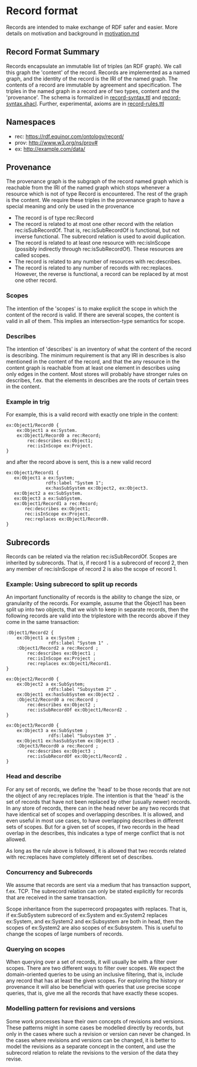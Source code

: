 # Record format
Records are intended to make exchange of RDF safer and easier. More details on motivation and background in [motivation.md](motivation.md)

## Record Format Summary  
Records encapsulate an immutable list of triples (an RDF graph). We call this graph the 'content' of the record.
Records are implemented as a named graph, and the identity of the record is the IRI of the named graph.
The contents of a record are immutable by agreement and specification. The triples in the named graph in a record are of two types, content and the 'provenance'. 
The schema is formalized in [record-syntax.ttl](../schema/record-syntax.ttl) and [record-syntax.shacl](../schema/record-syntax.shacl). Further, experimental, axioms are in [record-rules.ttl](../schema/record-rules.ttl)

## Namespaces
* rec: https://rdf.equinor.com/ontology/record/
* prov: http://www.w3.org/ns/prov#
* ex: http://example.com/data/ 

## Provenance
The provenance graph is the subgraph of the record named graph which is reachable from the IRI of the named graph which stops whenever a resource which is not of type Record is encountered. The rest of the graph is the content.
We require these triples in the provenance graph to have a special meaning and only be used in the provenance
* The record is of type rec:Record
* The record is related to at most one other record with the relation rec:isSubRecordOf. That is, rec:isSubRecordOf is functional, but not inverse functional. The subrecord relation is used to avoid duplication.
* The record is related to at least one resource with rec:isInScope (possibly indirectly through rec:isSubRecordOf). These resources are called scopes.
* The record is related to any number of resources with rec:describes. 
* The record is related to any number of records with rec:replaces. However, the reverse is functional, a record can be replaced by at most one other record.

### Scopes
The intention of the 'scopes' is to make explicit the scope in which the content of the record is valid. If there are several scopes, the content is valid in all of them. This implies an intersection-type semantics for scope. 

### Describes
The intention of 'describes' is an inventory of what the content of the record is describing. The minimum requirement is that any IRI in describes is also mentioned in the content of the record, and that the any resource in the content graph is reachable from at least one element in describes using only edges in the content. Most stores will probably have stronger rules on describes, f.ex. that the elements in describes are the roots of certain trees in the content.

### Example in trig
For example, this is a valid record with exactly one triple in the content:
```ttl
ex:Object1/Record0 {
    ex:Object1 a ex:System.
    ex:Object1/Record0 a rec:Record;
        rec:describes ex:Object1;
        rec:isInScope ex:Project.
}
 ```
and after the record above is sent, this is a new valid record
 ```ttl
ex:Object1/Record1 {
    ex:Object1 a ex:System;
                rdfs:label "System 1";
                ex:hasSubSystem ex:Object2, ex:Object3.
    ex:Object2 a ex:SubSystem.
    ex:Object3 a ex:SubSystem.
    ex:Object1/Record1 a rec:Record;
        rec:describes ex:Object1;
        rec:isInScope ex:Project.
        rec:replaces ex:Object1/Record0.
}
 ```
## Subrecords
Records can be related via the relation rec:isSubRecordOf. Scopes are inherited by subrecords. That is, if record 1 is a subrecord of record 2, then any member of rec:isInScope of record 2 is also the scope of record 1.

### Example: Using subrecord to split up records
An important functionality of records is the ability to change the size, or granularity of the records. For example, assume that the Object1 has been split up into two objects, that we wish to keep in separate records, then the following records are valid into the triplestore with the records above if they come in the same transaction:

```ttl
:Object1/Record2 {
    ex:Object1 a ex:System ;
                rdfs:label "System 1" .
    :Object1/Record2 a rec:Record ;
        rec:describes ex:Object1 ;
        rec:isInScope ex:Project ;
        rec:replaces ex:Object1/Record1.
}
```
```ttl
ex:Object2/Record0 {
    ex:Object2 a ex:SubSystem;
                rdfs:label "Subsystem 2" .
    ex:Object1 ex:hasSubSystem ex:Object2 .
    :Object2/Record0 a rec:Record ;
        rec:describes ex:Object2 ;
        rec:isSubRecordOf ex:Object1/Record2 .
}
 ```
 
```ttl
ex:Object3/Record0 {
    ex:Object3 a ex:SubSystem ;
                rdfs:label "Subsystem 3" .
    ex:Object1 ex:hasSubSystem ex:Object3 .
    :Object3/Record0 a rec:Record ;
        rec:describes ex:Object3 ;
        rec:isSubRecordOf ex:Object1/Record2 .
}
 ```
### Head and describe
For any set of records, we define the 'head' to be those records that are not the object of any rec:replaces triple. The intention is that the 'head' is the set of records that have not been replaced by other (usually newer)  records.
In any store of records, there can in the head never be any two records that have identical set of scopes and overlapping describes. It is allowed, and even useful in most use cases, to have overlapping describes in different sets of scopes. But for a given set of scopes, if two records in the head overlap in the describes, this indicates a type of merge conflict that is not allowed.

As long as the rule above is followed, it is allowed that two records related with rec:replaces have completely different set of describes.

### Concurrency and Subrecords
We assume that records are sent via a medium that has transaction support, f.ex. TCP. The subrecord relation can only be stated explicitly for records that are received in the same transaction.

Scope inheritance from the superrecord propagates with replaces. That is, if ex:SubSystem subrecord of ex:System and ex:System2 replaces ex:System, and ex:System2 and ex:Subsystem are both in head, then the scopes of ex:System2 are also scopes of ex:Subsystem. 
This is useful to change the scopes of large numbers of records.
### Querying on scopes
When querying over a set of records, it will usually be with a filter over scopes. There are two different ways to filter over scopes. We expect the domain-oriented queries to be using an inclusive filtering, that is, include any record that has at least the given scopes. For exploring the history or provenance it will also be beneficial with queries that use precise scope queries, that is, give me all the records that have exactly these scopes.

### Modelling pattern for revisions and versions
Some work processes have their own concepts of revisions and versions. These patterns might in some cases be modelled directly by records, but only in the cases where such a revision or version can never be changed. In the cases where revisions and versions can be changed, it is better to model the revisions as a separate concept in the content, and use the subrecord relation to relate the revisions to the version of the data they revise.